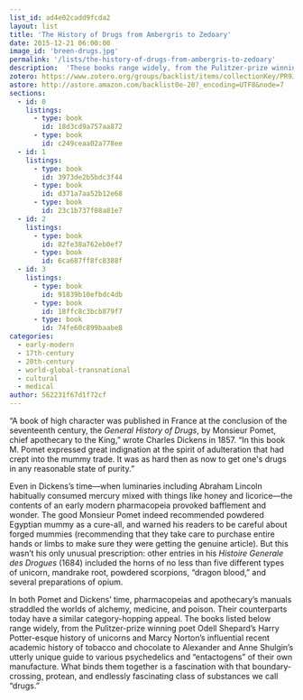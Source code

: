 ```yaml
---
list_id: ad4e02cadd9fcda2
layout: list
title: 'The History of Drugs from Ambergris to Zedoary'
date: 2015-12-21 06:00:00
image_id: 'breen-drugs.jpg'
permalink: '/lists/the-history-of-drugs-from-ambergris-to-zedoary'
description:  'These books range widely, from the Pulitzer-prize winning poet Odell Shepard’s Harry Potter-esque history of unicorns and Marcy Norton’s influential recent academic history of tobacco and chocolate to Alexander and Anne Shulgin’s utterly unique guide to various psychedelics and “entactogens” of their own manufacture. What binds them together is a fascination with that boundary-crossing, protean, and endlessly fascinating class of substances we call “drugs.”'
zotero: https://www.zotero.org/groups/backlist/items/collectionKey/PR9JQQA6
astore: http://astore.amazon.com/backlist0e-20?_encoding=UTF8&node=7
sections: 
  - id: 0
    listings:
      - type: book
        id: 18d3cd9a757aa872
      - type: book
        id: c249ceaa02a778ee
  - id: 1
    listings:
      - type: book
        id: 3973de2b5bdc3f44
      - type: book
        id: d371a7aa52b12e68
      - type: book
        id: 23c1b737f08a81e7
  - id: 2
    listings:
      - type: book
        id: 82fe38a762eb0ef7
      - type: book
        id: 6ca687ff8fc8388f
  - id: 3
    listings:
      - type: book
        id: 91839b10efbdc4db
      - type: book
        id: 18ffc8c3bcb879f7
      - type: book
        id: 74fe60c899baabe8
categories:
  - early-modern
  - 17th-century
  - 20th-century
  - world-global-transnational
  - cultural
  - medical
author: 562231f67d1f72cf
---
```

“A book of high character was published in France at the conclusion of the seventeenth century, the _General History of Drugs_, by Monsieur Pomet, chief apothecary to the King,” wrote Charles Dickens in 1857. “In this book M. Pomet expressed great indignation at the spirit of adulteration that had crept into the mummy trade. It was as hard then as now to get one's drugs in any reasonable state of purity.” 

Even in Dickens’s time—when luminaries including Abraham Lincoln habitually consumed mercury mixed with things like honey and licorice—the contents of an early modern pharmacopeia provoked bafflement and wonder. The good Monsieur Pomet indeed recommended powdered Egyptian mummy as a cure-all, and warned his readers to be careful about forged mummies (recommending that they take care to purchase entire hands or limbs to make sure they were getting the genuine article). But this wasn’t his only unusual prescription: other entries in his _Histoire Generale des Drogues_ (1684) included the horns of no less than five different types of unicorn, mandrake root, powdered scorpions, “dragon blood,” and several preparations of opium. 

In both Pomet and Dickens’ time, pharmacopeias and apothecary’s manuals straddled the worlds of alchemy, medicine, and poison. Their counterparts today have a similar category-hopping appeal. The books listed below range widely, from the Pulitzer-prize winning poet Odell Shepard’s Harry Potter-esque history of unicorns and Marcy Norton’s influential recent academic history of tobacco and chocolate to Alexander and Anne Shulgin’s utterly unique guide to various psychedelics and “entactogens” of their own manufacture. What binds them together is a fascination with that boundary-crossing, protean, and endlessly fascinating class of substances we call “drugs.”